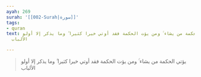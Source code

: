 ```yaml
---
ayah: 269
surah: '[[002-Surah|سورة]]'
tags:
- quran
text: يؤتي الحكمة من يشاء ۚ ومن يؤت الحكمة فقد أوتي خيرا كثيرا ۗ وما يذكر إلا أولو
  الألباب

---
```

> يؤتي الحكمة من يشاء ۚ ومن يؤت الحكمة فقد أوتي خيرا كثيرا ۗ وما يذكر إلا أولو الألباب
